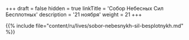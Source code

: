 +++
draft = false
hidden = true
linkTitle = 'Собор Небесных Сил Бесплотных'
description = '21 ноября'
weight = 21
+++

{{% include file="content/ru/lives/sobor-nebesnykh-sil-besplotnykh.md" %}}

